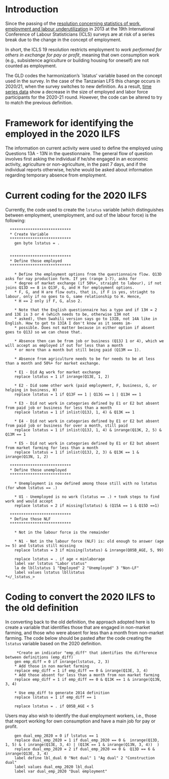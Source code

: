 # Introduction
Since the passing of the [resolution concerning statistics of work, employment and labour underutilization](https://www.ilo.org/global/statistics-and-databases/standards-and-guidelines/resolutions-adopted-by-international-conferences-of-labour-statisticians/WCMS_230304/lang--en/index.htm) in 2013 at the 19th International Conference of Labour Statisticians (ICLS) surveys are at risk of a series break due to the change in the concept of employment.

In short, the ICLS 19 resolution restricts employment to *work performed for others in exchange for pay or profit*, meaning that own consumption work (e.g., subsistence agriculture or building housing for oneself) are not counted as employment.

The GLD codes the harmonization’s `lstatus’ variable based on the concept used in the survey. In the case of the Tanzanian LFS this change occurs in 2020/21, when the survey switches to new definition. As a result, [time series data](Utilities/01_A_1_LFP_over_years.png) show a decrease in the size of employed and labor force participants for the 2020-21 round. However, the code can be altered to try to match the previous definition.

# Framework for identifying the employed in the 2020 ILFS

The information on current activity were used to define the employed using Questions 13A - 13N in the questionnaire. The general flow of question involves first asking the individual if he/she engaged in an economic activity, agriculture or non-agriculture, in the past 7 days, and if the individual reports otherwise, he/she would be asked about information regarding temporary absence from employment. 


# Current coding for the 2020 ILFS

Currently, the code used to create the `lstatus` variable (which distinguishes between employment, unemployment, and out of the labour force) is the following:

```
  ***************************
  * Create Variable
  ***************************
	gen byte lstatus = .
  
  
  ***************************
  * Define those employed
  ***************************
  
    * Define the employment options from the questionnaire flow. Q13D asks for nay production form. If yes (range 1-7), asks for 
	* degree of market exchange (if 50%+, straight to labour), if not joins Q13D == 8 in Q13F, G, and H for employment options.
	* F, G, and H are flow outs, that is, if F is yes, striaght to labour, only if no goes to G, same relationship to H. Hence,
	* H == 2 only if F, G, also 2.
	
	* Note that the English questionnaire has a typo and if 13H = 2 and 13E is 3 or 4 (which needs to be, otherwise 13H not
	* asked), then Swahili version says go to 13IB, not 14A like in English. How to get to 13IA I don't know as it seems im-
	* possible. Does not matter because in either option if absent goes to Q13J so we can chose that.
	
	* Absence then can be from job or business (Q13J 1 or 4), which we will accept as employed if out for less than a month
	* or more than a month but still being paid (Q13M == 1).
	
	* Absence from agriculture needs to be for needs to be at less than a month and 50%+ for market exchange.
	
	* E1 - Did Ag work for market exchange
	replace lstatus = 1 if inrange(Q13E, 1, 2)
	
	* E2 - Did some other work (paid employment, F, business, G, or helping in business, H)
	replace lstatus = 1 if Q13F == 1 | Q13G == 1 | Q13H == 1
	
	* E3 - Did not work in categories defined by E1 or E2 but absent from paid job or business for less than a month
	replace lstatus = 1 if inlist(Q13J, 1, 4) & Q13K == 1
	
	* E4 - Did not work in categories defined by E1 or E2 but absent from paid job or business for over a month, still paid
	replace lstatus = 1 if inlist(Q13J, 1, 4) & inrange(Q13K, 2, 5) & Q13M == 1
	
	* E5 - Did not work in categories defined by E1 or E2 but absent from market farming for less than a month
	replace lstatus = 1 if inlist(Q13J, 2, 3) & Q13K == 1 & inrange(Q13N, 1, 2)

  ***************************
  * Define those unemployed
  ***************************
  
	* Unemployment is now defined among those still with no lstatus (for whom lstatus == .)
  
	* U1 - Unemployed is no work (lstatus == .) + took steps to find work and would accept
	replace lstatus = 2 if missing(lstatus) & (Q15A == 1 & Q15D ==1)
  
  ***************************
  * Define those NLF
  ***************************
  
	* Not in the labour force is the remainder
	  
	* N1 - Not in the labour force (NLF) is: old enough to answer (age >= 5) and lstatus still missing
	replace lstatus = 3 if missing(lstatus) & inrange(Q05B_AGE, 5, 99)
	
	replace lstatus = . if age < minlaborage
	label var lstatus "Labor status"
	la de lbllstatus 1 "Employed" 2 "Unemployed" 3 "Non-LF"
	label values lstatus lbllstatus
*</_lstatus_>

```


# Coding to convert the 2020 ILFS to the old definition

In converting back to the old definition, the approach adopted here is to create a variable that identifies those that are engaged in non-market farming, and those who were absent for less than a month from non-market farming. The code below should be pasted after the code creating the `lstatus` variable based on the 2020 definition. 

```
	 *Create an indicator "emp_diff" that identifies the difference between definitions (emp_diff)
	gen emp_diff = 0 if inrange(lstatus, 2, 3) 
	* Add those in non market farming
	replace emp_diff = 1 if emp_diff == 0 & inrange(Q13E, 3, 4)
	* Add those absent for less than a month from non market farming
	replace emp_diff = 1 if emp_diff == 0 & Q13K == 1 & inrange(Q13N, 3, 4)
	
	* Use emp_diff to generate 2014 definition
	replace lstatus = 1 if emp_diff == 1
	
	replace lstatus = . if Q05B_AGE < 5

```

Users may also wish to  identify the dual employment workers, i.e., those that report working for own consumption and have a main job for pay or profit. 

```
	gen dual_emp_2020 = 0 if lstatus == 1
	replace dual_emp_2020 = 1 if dual_emp_2020 == 0 &  inrange(Q13D, 1, 5) & ( inrange(Q13E, 3, 4) | (Q13K == 1 & inrange(Q13N, 3, 4))  )
	replace dual_emp_2020 = 2 if dual_emp_2020 == 0 &  Q13D == 6 & inrange(Q13E, 3, 4)
	label define lbl_dual 0 "Not dual" 1 "Ag dual" 2 "Construction dual"
	label values dual_emp_2020 lbl_dual
	label var dual_emp_2020 "Dual employment"

```


